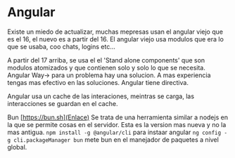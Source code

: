 # Angular

Existe un miedo de actualizar, muchas mepresas usan el angular viejo que es el 16, el nuevo es a partir del 16.
El angular viejo usa modulos que era lo que se usaba, coo chats, logins etc...

A partir del 17 arriba, se usa el el 'Stand alone components' que son modulos atomizados y que contienen solo y solo lo que se necesita.
Angular Way-> para un problema hay una solucion. A mas experiencia tengas mas efectivo en las soluciones.
Angular tiene directiva.

Angular usa un cache de las interaciones, meintras se carga, las interacciones se guardan en el cache.

Bun [https://bun.sh](Enlace)
Se trata de una herramienta similar a nodejs en la que se permite cosas en el servidor.
Esta es la version mas nueva y no la mas antigua.
`npm install -g @angular/cli` para instaar angular
`ng config -g cli.packageManager bun` mete bun en el manejador de paquetes a nivel global.
